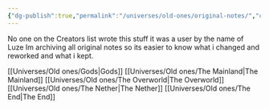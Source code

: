 ```yaml
---
{"dg-publish":true,"permalink":"/universes/old-ones/original-notes/","created":"2024-06-26T10:37:42.530-08:00","updated":"2024-06-18T11:53:27.895-08:00"}
---
```



No one on the Creators list wrote this stuff it was a user by the name of Luze 
Im archiving all original notes so its easier to know what i changed and reworked and what i kept.



[[Universes/Old ones/Gods\|Gods]]
[[Universes/Old ones/The Mainland\|The Mainland]]
[[Universes/Old ones/The Overworld\|The Overworld]]
[[Universes/Old ones/The Nether\|The Nether]]
[[Universes/Old ones/The End\|The End]]
